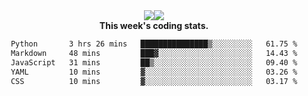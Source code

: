 <div align="center" style="display: flex; justify-content: center; align-items: center; height: auto;">
  <div style="display: flex; align-items: center;">
    <img src="https://github-readme-streak-stats.herokuapp.com/?user=innerviewer&theme=black-ice&hide_border=true&stroke=0000&background=0D1117&ring=0080FF&fire=0080FF&currStreakLabel=0080FF" style="height: auto;" />
  </div>
  <div>
    <img src="https://github-readme-stats-one-bice.vercel.app/api/top-langs/?username=innerviewer&role=OWNER,ORGANIZATION_MEMBER,COLLABORATOR&show_icons=true&count_private=true&hide_border=true&title_color=0080FF&icon_color=ffffff&text_color=c9d1d9&bg_color=0d1117" style="height: auto;" />
  </div>
</div>


<div align="center"><b>This week's coding stats.</b>
<!--START_SECTION:waka-->

```txt
Python       3 hrs 26 mins   ███████████████▒░░░░░░░░░   61.75 %
Markdown     48 mins         ███▓░░░░░░░░░░░░░░░░░░░░░   14.43 %
JavaScript   31 mins         ██▒░░░░░░░░░░░░░░░░░░░░░░   09.40 %
YAML         10 mins         ▓░░░░░░░░░░░░░░░░░░░░░░░░   03.26 %
CSS          10 mins         ▓░░░░░░░░░░░░░░░░░░░░░░░░   03.17 %
```

<!--END_SECTION:waka-->
</div>
